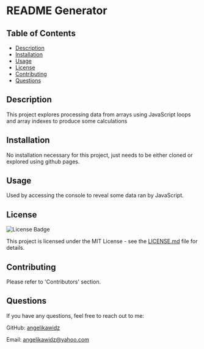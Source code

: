  # README Generator
  
  ## Table of Contents
  - [Description](#description)
  - [Installation](#installation)
  - [Usage](#usage)
  - [License](#license)
  - [Contributing](#contributing)
  - [Questions](#questions)
  
  ## Description
  This project explores processing data from arrays using JavaScript loops and array indexes to produce some calculations
  
  ## Installation
  No installation necessary for this project, just needs to be either cloned or explored using github pages.
  
  ## Usage
  Used by accessing the console to reveal some data ran by JavaScript.
  
  ## License
  ![License Badge](https://img.shields.io/badge/license-MIT-brightgreen)
    
  This project is licensed under the MIT License - see the [LICENSE.md](LICENSE.md) file for details.
  
  ## Contributing
  Please refer to 'Contributors' section.
  
  ## Questions
  If you have any questions, feel free to reach out to me:
  
  GitHub: [angelikawidz](https://github.com/angelikawidz)
  
  Email: angelikawidz@yahoo.com

